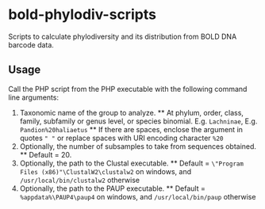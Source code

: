 # bold-phylodiv-scripts
Scripts to calculate phylodiversity and its distribution from BOLD DNA barcode data.

## Usage
Call the PHP script from the PHP executable with the following command line arguments:
1. Taxonomic name of the group to analyze.
** At phylum, order, class, family, subfamily or genus level, or species binomial. E.g. `Lachninae`, E.g. `Pandion%20haliaetus`
** If there are spaces, enclose the argument in quotes `" "` or replace spaces with URI encoding character `%20`
2. Optionally, the number of subsamples to take from sequences obtained. 
** Default = 20.
3. Optionally, the path to the Clustal executable.
** Default = `\"Program Files (x86)"\ClustalW2\clustalw2` on windows, and `/usr/local/bin/clustalw2` otherwise
4. Optionally, the path to the PAUP executable.
** Default = `%appdata%\PAUP4\paup4` on windows, and `/usr/local/bin/paup` otherwise
